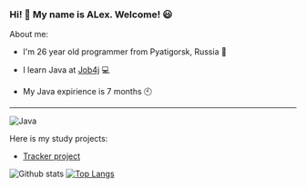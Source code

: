 ### Hi! 👋 My name is ALex. Welcome! :smiley:

About me:

- I'm 26 year old programmer from Pyatigorsk, Russia :sunrise_over_mountains:

- I learn Java at [Job4j](https://job4j.ru/) :computer:

- My Java expirience is 7 months :clock10:

---

![Java](https://img.shields.io/badge/Java-%3E%3D8.0-green)

Here is my study projects:

- [Tracker project](https://github.com/AlexDouglasstochkajpg/job4j_tracker)


![Github stats](https://github-readme-stats.vercel.app/api?username=AlexDouglasstochkajpg&hide=stars,prs,issues,contribs)
[![Top Langs](https://github-readme-stats.vercel.app/api/top-langs/?username=AlexDouglasstochkajpg&layout=compact)](https://github.com/ShamRail/github-readme-stats)

<!--
**AlexDouglasstochkajpg/AlexDouglasstochkajpg** is a ✨ _special_ ✨ repository because its `README.md` (this file) appears on your GitHub profile.

Here are some ideas to get you started:

- 🔭 I’m currently working on ...
- 🌱 I’m currently learning ...
- 👯 I’m looking to collaborate on ...
- 🤔 I’m looking for help with ...
- 💬 Ask me about ...
- 📫 How to reach me: ...
- 😄 Pronouns: ...
- ⚡ Fun fact: ...
-->
